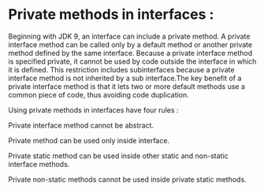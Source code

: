 # Private methods in interfaces : 

Beginning with JDK 9, an interface can include a private method. A private interface method 
can be called only by a default method or another private method defined by the same interface. 
Because a private interface method is specified private, it cannot be used by code outside 
the interface in which it is defined. This restriction includes subinterfaces because a private 
interface method is not inherited by a sub interface.The key benefit of a private interface method 
is that it lets two or more default methods use a common piece of code, thus avoiding code duplication.

Using private methods in interfaces have four rules :

Private interface method cannot be abstract.

Private method can be used only inside interface.

Private static method can be used inside other static and non-static interface methods.

Private non-static methods cannot be used inside private static methods.
